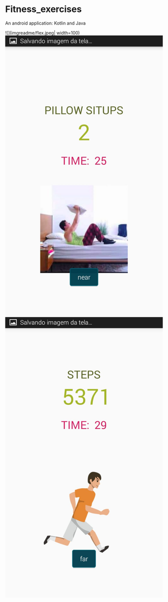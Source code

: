 # Fitness_exercises
An android application: Kotlin and Java 

![](imgreadme/flex.jpeg| width=100)
![](imgreadme/pillow.jpeg)
![](imgreadme/run.jpeg)



